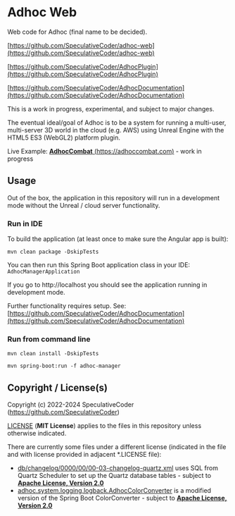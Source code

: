 # Adhoc Web

Web code for Adhoc (final name to be decided).

[https://github.com/SpeculativeCoder/adhoc-web](https://github.com/SpeculativeCoder/adhoc-web)

[https://github.com/SpeculativeCoder/AdhocPlugin](https://github.com/SpeculativeCoder/AdhocPlugin)

[https://github.com/SpeculativeCoder/AdhocDocumentation](https://github.com/SpeculativeCoder/AdhocDocumentation)

This is a work in progress, experimental, and subject to major changes.

The eventual ideal/goal of Adhoc is to be a system for running a multi-user, multi-server 3D world in the cloud (e.g. AWS) using Unreal Engine with the HTML5 ES3 (WebGL2) platform plugin.

Live Example: [**AdhocCombat** (https://adhoccombat.com)](https://adhoccombat.com) - work in progress

## Usage

Out of the box, the application in this repository will run in a development mode without the Unreal / cloud server functionality.

### Run in IDE

To build the application (at least once to make sure the Angular app is built):

`mvn clean package -DskipTests`

You can then run this Spring Boot application class in your IDE: `AdhocManagerApplication`

If you go to http://localhost you should see the application running in development mode.

Further functionality requires setup. See: [https://github.com/SpeculativeCoder/AdhocDocumentation](https://github.com/SpeculativeCoder/AdhocDocumentation)

### Run from command line

`mvn clean install -DskipTests`

`mvn spring-boot:run -f adhoc-manager`

## Copyright / License(s)

Copyright (c) 2022-2024 SpeculativeCoder (https://github.com/SpeculativeCoder)

[LICENSE](LICENSE) (**MIT License**) applies to the files in this repository unless otherwise indicated.

There are currently some files under a different license (indicated in the file and with license provided in adjacent *.LICENSE file):

- [db/changelog/0000/00/00-03-changelog-quartz.xml](adhoc-core/src/main/resources/db/changelog/0000/00/00-03-changelog-quartz.xml) uses SQL from Quartz Scheduler to set up the Quartz database tables - subject to **[Apache License, Version 2.0](adhoc-core/src/main/resources/db/changelog/0000/00/00-03-changelog-quartz.xml.LICENSE)**
- [adhoc.system.logging.logback.AdhocColorConverter](adhoc-core/src/main/java/adhoc/system/logging/logback/AdhocColorConverter.java) is a modified version of the Spring Boot ColorConverter - subject to **[Apache License, Version 2.0](adhoc-core/src/main/java/adhoc/system/logging/logback/AdhocColorConverter.java.LICENSE)**
